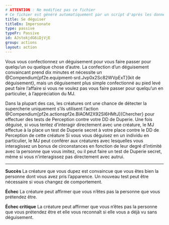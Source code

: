 ```yaml
---
# ATTENTION : Ne modifiez pas ce fichier
# Ce fichier est généré automatiquement par un script d'après les données du module Foundry VTT officiel et de sa traduction
title: Se déguiser
titleEn: Impersonate
type: passive
typeFr: Passive
id: AJstokjdG6iDjVjE
group: actions
layout: action
---
```

<p>Vous vous confectionnez un déguisement pour vous faire passer pour quelqu’un ou quelque chose d’autre. La confection d’un déguisement convaincant prend dix minutes et nécessite un @Compendium[pf2e.equipment-srd.Jvp0x2Sc82WVpExT]{kit de déguisement}, mais un déguisement plus simple confectionné au pied levé peut faire l’affaire si vous ne voulez pas vous faire passer pour quelqu’un en particulier, à l’appréciation du MJ.</p><p>Dans la plupart des cas, les créatures ont une chance de détecter la supercherie uniquement s’ils utilisent l’action @Compendium[pf2e.actionspf2e.BlAOM2X92SI6HMtJ]{Chercher} pour effectuer des tests de Perception contre votre DD de <pf2-action action='impersonate'>Duperie</pf2-action>. Une fois déguisé, si vous tentez d’interagir directement avec une créature, le MJ effectue à la place un test de Duperie secret à votre place contre le DD de Perception de cette créature Si vous vous déguisez en un individu en particulier, le MJ peut conférer aux créatures avec lesquelles vous interagissez un bonus de circonstances en fonction de leur degré d’intimité avec la personne que vous imitez, ou il peut faire un test de Duperie secret, même si vous n’interagissez pas directement avec autrui.</p><hr /><p><strong>Succès</strong> La créature que vous dupez est convaincue que vous êtes bien la personne dont vous avez pris l’apparence. Un nouveau test peut être nécessaire si vous changez de comportement.</p><p><strong>Échec</strong> La créature peut affirmer que vous n’êtes pas la personne que vous prétendez être.</p><p><strong>Échec critique</strong> La créature peut affirmer que vous n’êtes pas la personne que vous prétendez être et elle vous reconnaît si elle vous a déjà vu sans déguisement.</p>
